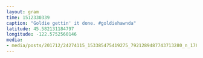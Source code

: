 ```yaml
---
layout: gram
time: 1512330339
caption: "Goldie gettin' it done. #goldiehawnda"
latitude: 45.582131184797
longitude: -122.5752560146
media:
- media/posts/201712/24274115_153385475419275_7921289487743713280_n_17894014330089611.jpg
---
```

